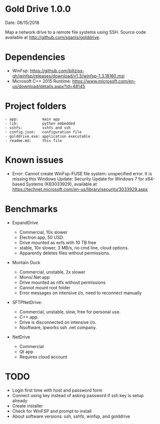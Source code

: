 # Gold Drive 1.0.0

Date: 08/15/2018

Map a network drive to a remote file systems using SSH.
Source code available at http://github.com/sganis/golddrive.

# Dependencies

- WinFsp: https://github.com/billziss-gh/winfsp/releases/download/v1.3/winfsp-1.3.18160.msi
- Microsoft C++ 2015 Runtime:
  https://www.microsoft.com/en-us/download/details.aspx?id=48145

# Project folders

```
- app:           main app
- lib:           python embedded
- sshfs:         sshfs and ssh
- config.json:   configuration file
- golddrive.exe: application executable
- readme.md:     this file
```

# Known issues

- Error: Cannot create WinFsp-FUSE file system: unspecified error.
  It is missing this Windows Update: Security Update for Windows 7 for x64-based Systems (KB3033929), available at https://technet.microsoft.com/en-us/library/security/3033929.aspx

# Benchmarks

  - ExpandDrive
    * Commercial, 10x slower
    * Electron app, 50 USD.
    * Drive mounted as exfs with 10 TB free
    * stable, 10x slower, 3 MB/s, no cmd line, cloud options.
    * Apparently deletes files without permissions.

  - Montain Duck
    * Commercial, unstable, 2x slower
    * Mono/.Net app
    * Drive mounted as ntfs without permissions
    * Cannot mount root folder
    * Error messages on intensive i/o, need to reconnect manually

  - SFTPNetDrive:
  	* Commercial, unstable, slow, free for personal use. 
    * C++ app.
    * Drive is disconnected on intensive i/o.
    * Nsoftware, ipworks ssh .net company.

  - NetDrive
  	* Commercial
  	* Qt app
    * Requires cloud account


  
# TODO

- Login first time with host and password form
- Connect using key instead of asking password if ssh key is setup already 
- Create installer
- Check for WinFSP and prompt to install
- About software versions: ssh, sshfs, winfsp, and golddrive
